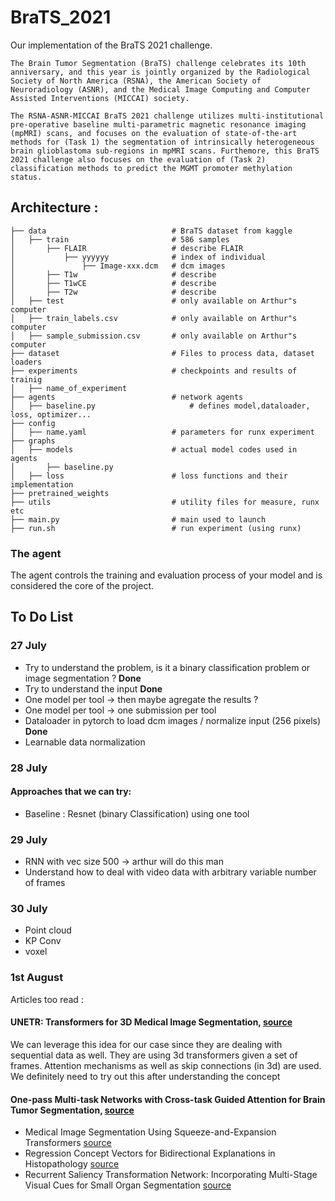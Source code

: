 # BraTS_2021

Our implementation of the BraTS 2021 challenge.

```
The Brain Tumor Segmentation (BraTS) challenge celebrates its 10th anniversary, and this year is jointly organized by the Radiological Society of North America (RSNA), the American Society of Neuroradiology (ASNR), and the Medical Image Computing and Computer Assisted Interventions (MICCAI) society.

The RSNA-ASNR-MICCAI BraTS 2021 challenge utilizes multi-institutional pre-operative baseline multi-parametric magnetic resonance imaging (mpMRI) scans, and focuses on the evaluation of state-of-the-art methods for (Task 1) the segmentation of intrinsically heterogeneous brain glioblastoma sub-regions in mpMRI scans. Furthemore, this BraTS 2021 challenge also focuses on the evaluation of (Task 2) classification methods to predict the MGMT promoter methylation status.
```

## Architecture :
```
├── data                            # BraTS dataset from kaggle
│   ├── train                       # 586 samples
│       ├── FLAIR                   # describe FLAIR
│           ├── yyyyyy              # index of individual 
│               ├── Image-xxx.dcm   # dcm images
│       ├── T1w                     # describe
│       ├── T1wCE                   # describe
│       ├── T2w                     # describe
│   ├── test                        # only available on Arthur"s computer
│   ├── train_labels.csv            # only available on Arthur"s computer
│   ├── sample_submission.csv       # only available on Arthur"s computer
├── dataset						    # Files to process data, dataset loaders
├── experiments 				    # checkpoints and results of trainig
│   ├── name_of_experiment
├── agents                          # network agents
│   ├── baseline.py                     # defines model,dataloader, loss, optimizer...
├── config 
│   ├── name.yaml                   # parameters for runx experiment
├── graphs 
│   ├── models                      # actual model codes used in agents
│       ├── baseline.py
│   ├── loss                        # loss functions and their implementation
├── pretrained_weights
├── utils                           # utility files for measure, runx etc
├── main.py                         # main used to launch 
├── run.sh                          # run experiment (using runx)

```
### The agent
The agent controls the training and evaluation process of your model and is considered the core of the project.


## To Do List 

### 27 July

* Try to understand the problem, is it a binary classification problem or image segmentation ? **Done**
* Try to understand the input **Done**
* One model per tool -> then maybe agregate the results ?
* One model per tool -> one submission per tool
* Dataloader in pytorch to load dcm images / normalize input (256 pixels) **Done**
* Learnable data normalization

### 28 July

#### Approaches that we can try:

* Baseline : Resnet (binary Classification) using one tool

### 29 July

* RNN with vec size 500 -> arthur will do this man
* Understand how to deal with video data with arbitrary variable number of frames

### 30 July

* Point cloud
* KP Conv
* voxel

### 1st August 

Articles too read : 
#### UNETR: Transformers for 3D Medical Image Segmentation, [source](https://arxiv.org/pdf/2103.10504v1.pdf)

We can leverage this idea for our case since they are dealing with sequential data as well. They are using 3d transformers given a set of frames. Attention mechanisms as well as skip connections (in 3d) are used. We definitely need to try out this after understanding the concept

#### One-pass Multi-task Networks with Cross-task Guided Attention for Brain Tumor Segmentation, [source](https://arxiv.org/pdf/1906.01796v2.pdf)



* Medical Image Segmentation Using Squeeze-and-Expansion Transformers [source](https://arxiv.org/pdf/2105.09511v3.pdf)
* Regression Concept Vectors for Bidirectional Explanations in Histopathology [source](https://arxiv.org/pdf/1904.04520v1.pdf)
* Recurrent Saliency Transformation Network: Incorporating Multi-Stage Visual Cues for Small Organ Segmentation [source](https://arxiv.org/pdf/1709.04518v4.pdf)

